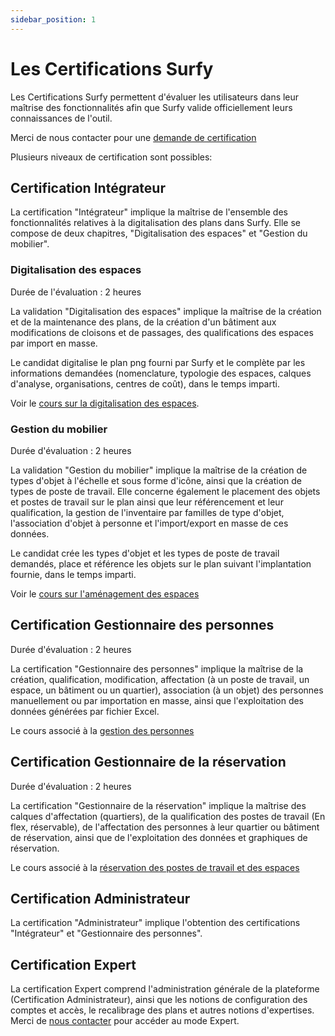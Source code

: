 ```yaml
---
sidebar_position: 1
---
```


# Les Certifications Surfy

Les Certifications Surfy permettent d'évaluer les utilisateurs dans leur maîtrise des fonctionnalités afin que Surfy valide officiellement leurs connaissances de l'outil.

Merci de nous contacter pour une [demande de certification](https://www.surfy.pro/contact)

Plusieurs niveaux de certification sont possibles:

## Certification Intégrateur

La certification "Intégrateur" implique la maîtrise de l'ensemble des fonctionnalités relatives à la digitalisation des plans dans Surfy. Elle se compose de deux chapitres, "Digitalisation des espaces" et "Gestion du mobilier".

### Digitalisation des espaces

Durée de l'évaluation : 2 heures

La validation "Digitalisation des espaces" implique la maîtrise de la création et de la maintenance des plans, de la création d'un bâtiment aux modifications de cloisons et de passages, des qualifications des espaces par import en masse.

Le candidat digitalise le plan png fourni par Surfy et le complète par les informations demandées (nomenclature, typologie des espaces, calques d'analyse, organisations, centres de coût), dans le temps imparti.

Voir le [cours sur la digitalisation des espaces](/docs/courses/digitalize/digicourse#digitaliser-un-bâtiment).


### Gestion du mobilier

Durée d'évaluation : 2 heures

La validation "Gestion du mobilier" implique la maîtrise de la création de types d'objet à l'échelle et sous forme d'icône, ainsi que la création de types de poste de travail. Elle concerne également le placement des objets et postes de travail sur le plan ainsi que leur référencement et leur qualification, la gestion de l'inventaire par familles de type d'objet, l'association d'objet à personne et l'import/export en masse de ces données.

Le candidat crée les types d'objet et les types de poste de travail demandés, place et référence les objets sur le plan suivant l'implantation fournie, dans le temps imparti.

Voir le [cours sur l'aménagement des espaces](/docs/courses/digitalize/digicourse#aménager-les-espaces)


## Certification Gestionnaire des personnes

Durée d'évaluation : 2 heures

La certification "Gestionnaire des personnes" implique la maîtrise de la création, qualification, modification, affectation (à un poste de travail, un espace, un bâtiment ou un quartier), association (à un objet) des personnes manuellement ou par importation en masse, ainsi que l'exploitation des données générées par fichier Excel.

Le cours associé à la [gestion des personnes](/docs/courses/occupy/occupycourse#affectation-des-personnes)

## Certification Gestionnaire de la réservation

Durée d'évaluation : 2 heures

La certification "Gestionnaire de la réservation" implique la maîtrise des calques d'affectation (quartiers), de la qualification des postes de travail (En flex, réservable), de l'affectation des personnes à leur quartier ou bâtiment de réservation, ainsi que de l'exploitation des données et graphiques de réservation.

Le cours associé à la [réservation des postes de travail et des espaces](/docs/courses/occupy/occupycourse#mettre-en-place-laffectation-aux-quartiers)


## Certification Administrateur

La certification "Administrateur" implique l'obtention des certifications "Intégrateur" et "Gestionnaire des personnes".


## Certification Expert

La certification Expert comprend l'administration générale de la plateforme (Certification Administrateur), ainsi que les notions de configuration des comptes et accès, le recalibrage des plans et autres notions d'expertises. Merci de [nous contacter](https://www.surfy.pro/contact) pour accéder au mode Expert.
